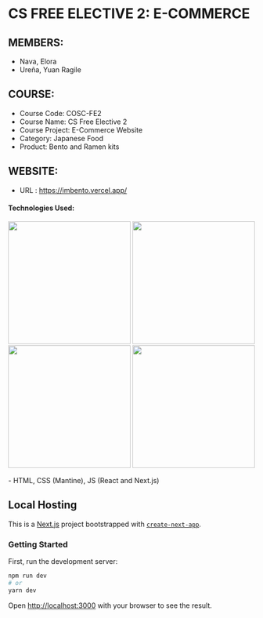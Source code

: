 # CS FREE ELECTIVE 2: E-COMMERCE

## MEMBERS:
- Nava, Elora 
- Ureña, Yuan Ragile

## COURSE:
- Course Code: COSC-FE2
- Course Name: CS Free Elective 2
- Course Project: E-Commerce Website
- Category: Japanese Food
- Product: Bento and Ramen kits

## WEBSITE:
- URL : https://imbento.vercel.app/

#### Technologies Used:


<p align="center">
  <img width="250" height="250" src="https://www.gstatic.com/devrel-devsite/prod/vc901a5242fa1f51622c87b6b540eca04c81baea0c307ecf1bb2dd2ea202bf099/firebase/images/touchicon-180.png"/>
  <img width="250" height="250" src="https://upload.wikimedia.org/wikipedia/commons/6/6a/JavaScript-logo.png"/>
  <img width="250" height="250" src="https://ivazz.com/wp-content/uploads/2021/05/react.png"/>
  <img width="250" height="250" src="https://upload.wikimedia.org/wikipedia/commons/thumb/8/8e/Nextjs-logo.svg/800px-Nextjs-logo.svg.png"/>
</p>
- HTML, CSS (Mantine), JS (React and Next.js)


## Local Hosting

This is a [Next.js](https://nextjs.org/) project bootstrapped with [`create-next-app`](https://github.com/vercel/next.js/tree/canary/packages/create-next-app).

### Getting Started

First, run the development server:

```bash
npm run dev
# or
yarn dev
```

Open [http://localhost:3000](http://localhost:3000) with your browser to see the result.

